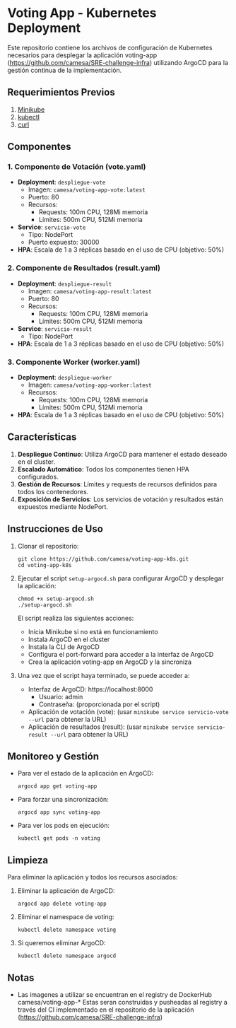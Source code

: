 # Voting App - Kubernetes Deployment

Este repositorio contiene los archivos de configuración de Kubernetes necesarios para desplegar la aplicación voting-app (https://github.com/camesa/SRE-challenge-infra) utilizando ArgoCD para la gestión continua de la implementación.

## Requerimientos Previos

1. [Minikube](https://minikube.sigs.k8s.io/docs/start/)
2. [kubectl](https://kubernetes.io/docs/tasks/tools/)
3. [curl](https://curl.se/)

## Componentes

### 1. Componente de Votación (vote.yaml)

- **Deployment**: `despliegue-vote`
  - Imagen: `camesa/voting-app-vote:latest`
  - Puerto: 80
  - Recursos:
    - Requests: 100m CPU, 128Mi memoria
    - Límites: 500m CPU, 512Mi memoria
- **Service**: `servicio-vote`
  - Tipo: NodePort
  - Puerto expuesto: 30000
- **HPA**: Escala de 1 a 3 réplicas basado en el uso de CPU (objetivo: 50%)

### 2. Componente de Resultados (result.yaml)

- **Deployment**: `despliegue-result`
  - Imagen: `camesa/voting-app-result:latest`
  - Puerto: 80
  - Recursos:
    - Requests: 100m CPU, 128Mi memoria
    - Límites: 500m CPU, 512Mi memoria
- **Service**: `servicio-result`
  - Tipo: NodePort
- **HPA**: Escala de 1 a 3 réplicas basado en el uso de CPU (objetivo: 50%)

### 3. Componente Worker (worker.yaml)

- **Deployment**: `despliegue-worker`
  - Imagen: `camesa/voting-app-worker:latest`
  - Recursos:
    - Requests: 100m CPU, 128Mi memoria
    - Límites: 500m CPU, 512Mi memoria
- **HPA**: Escala de 1 a 3 réplicas basado en el uso de CPU (objetivo: 50%)

## Características

1. **Despliegue Continuo**: Utiliza ArgoCD para mantener el estado deseado en el cluster.
2. **Escalado Automático**: Todos los componentes tienen HPA configurados.
3. **Gestión de Recursos**: Límites y requests de recursos definidos para todos los contenedores.
4. **Exposición de Servicios**: Los servicios de votación y resultados están expuestos mediante NodePort.

## Instrucciones de Uso

1. Clonar el repositorio:
   ```
   git clone https://github.com/camesa/voting-app-k8s.git
   cd voting-app-k8s
   ```

2. Ejecutar el script `setup-argocd.sh` para configurar ArgoCD y desplegar la aplicación:
   ```
   chmod +x setup-argocd.sh
   ./setup-argocd.sh
   ```

   El script realiza las siguientes acciones:
   - Inicia Minikube si no está en funcionamiento
   - Instala ArgoCD en el cluster
   - Instala la CLI de ArgoCD
   - Configura el port-forward para acceder a la interfaz de ArgoCD
   - Crea la aplicación voting-app en ArgoCD y la sincroniza

4. Una vez que el script haya terminado, se puede acceder a:
   - Interfaz de ArgoCD: https://localhost:8000
     - Usuario: admin
     - Contraseña: (proporcionada por el script)
   - Aplicación de votación (vote): (usar `minikube service servicio-vote --url` para obtener la URL)
   - Aplicación de resultados (result): (usar `minikube service servicio-result --url` para obtener la URL)

## Monitoreo y Gestión

- Para ver el estado de la aplicación en ArgoCD:
  ```
  argocd app get voting-app
  ```

- Para forzar una sincronización:
  ```
  argocd app sync voting-app
  ```

- Para ver los pods en ejecución:
  ```
  kubectl get pods -n voting
  ```

## Limpieza

Para eliminar la aplicación y todos los recursos asociados:

1. Eliminar la aplicación de ArgoCD:
   ```
   argocd app delete voting-app
   ```

2. Eliminar el namespace de voting:
   ```
   kubectl delete namespace voting
   ```

3. Si queremos eliminar ArgoCD:
   ```
   kubectl delete namespace argocd
   ```

## Notas

- Las imagenes a utilizar se encuentran en el registry de DockerHub camesa/voting-app-*
  Estas seran construidas y pusheadas al registry a través del CI implementado en el repositorio de la aplicación (https://github.com/camesa/SRE-challenge-infra)
